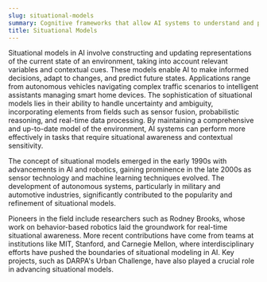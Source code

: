 ```yaml
---
slug: situational-models
summary: Cognitive frameworks that allow AI systems to understand and predict dynamic environments by continuously integrating contextual information.
title: Situational Models
---
```


Situational models in AI involve constructing and updating representations of the current state of an environment, taking into account relevant variables and contextual cues. These models enable AI to make informed decisions, adapt to changes, and predict future states. Applications range from autonomous vehicles navigating complex traffic scenarios to intelligent assistants managing smart home devices. The sophistication of situational models lies in their ability to handle uncertainty and ambiguity, incorporating elements from fields such as sensor fusion, probabilistic reasoning, and real-time data processing. By maintaining a comprehensive and up-to-date model of the environment, AI systems can perform more effectively in tasks that require situational awareness and contextual sensitivity.

The concept of situational models emerged in the early 1990s with advancements in AI and robotics, gaining prominence in the late 2000s as sensor technology and machine learning techniques evolved. The development of autonomous systems, particularly in military and automotive industries, significantly contributed to the popularity and refinement of situational models.

Pioneers in the field include researchers such as Rodney Brooks, whose work on behavior-based robotics laid the groundwork for real-time situational awareness. More recent contributions have come from teams at institutions like MIT, Stanford, and Carnegie Mellon, where interdisciplinary efforts have pushed the boundaries of situational modeling in AI. Key projects, such as DARPA's Urban Challenge, have also played a crucial role in advancing situational models.
